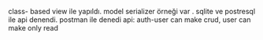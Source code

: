 class- based view ile yapıldı. 
model serializer örneği var .
sqlite ve postresql ile api denendi.
postman ile denedi 
api: auth-user can make  crud, user can make only read
